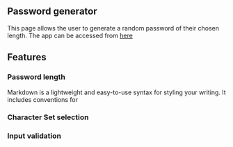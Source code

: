 ## Password generator

This page allows the user to generate a random password of their chosen length. The app can be accessed from [here](http://smg061.github.io/passwordgenerator)


## Features

### Password length

Markdown is a lightweight and easy-to-use syntax for styling your writing. It includes conventions for

### Character Set selection


### Input validation 





